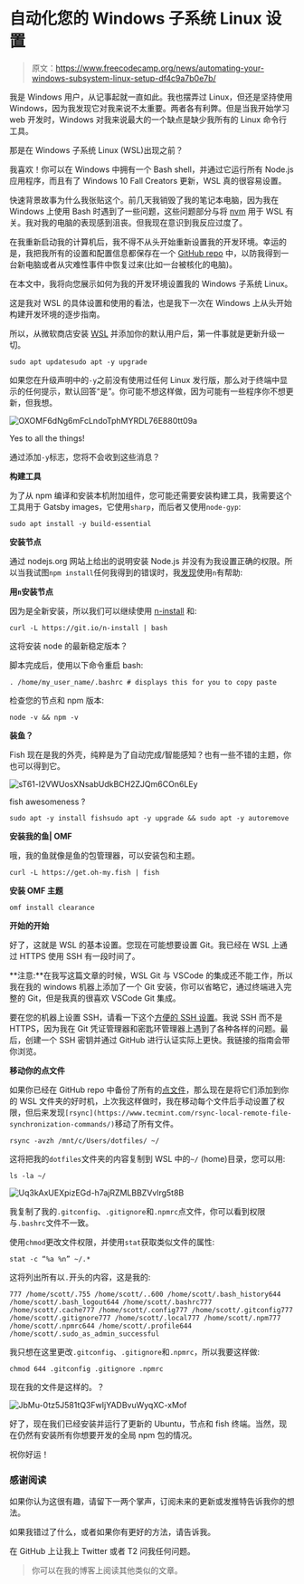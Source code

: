 # 自动化您的 Windows 子系统 Linux 设置

> 原文：<https://www.freecodecamp.org/news/automating-your-windows-subsystem-linux-setup-df4c9a7b0e7b/>

我是 Windows 用户，从记事起就一直如此。我也摆弄过 Linux，但还是坚持使用 Windows，因为我发现它对我来说不太重要。两者各有利弊。但是当我开始学习 web 开发时，Windows 对我来说最大的一个缺点是缺少我所有的 Linux 命令行工具。

那是在 Windows 子系统 Linux (WSL)出现之前？

我喜欢！你可以在 Windows 中拥有一个 Bash shell，并通过它运行所有 Node.js 应用程序，而且有了 Windows 10 Fall Creators 更新，WSL 真的很容易设置。

快速背景故事为什么我张贴这个。前几天我销毁了我的笔记本电脑，因为我在 Windows 上使用 Bash 时遇到了一些问题，这些问题部分与将 [nvm](https://github.com/Microsoft/WSL/issues/776) 用于 WSL 有关。我对我的电脑的表现感到沮丧。但我现在意识到我反应过度了。

在我重新启动我的计算机后，我不得不从头开始重新设置我的开发环境。幸运的是，我把我所有的设置和配置信息都保存在一个 [GitHub repo](https://github.com/spences10/settings) 中，以防我得到一台新电脑或者从灾难性事件中恢复过来(比如一台被核化的电脑)。

在本文中，我将向您展示如何为我的开发环境设置我的 Windows 子系统 Linux。

这是我对 WSL 的具体设置和使用的看法，也是我下一次在 Windows 上从头开始构建开发环境的逐步指南。

所以，从微软商店安装 [WSL](https://www.microsoft.com/store/productId/9NBLGGH4MSV6) 并添加你的默认用户后，第一件事就是更新升级一切。

```
sudo apt updatesudo apt -y upgrade
```

如果您在升级声明中的`-y`之前没有使用过任何 Linux 发行版，那么对于终端中显示的任何提示，默认回答“是”。你可能不想这样做，因为可能有一些程序你不想更新，但我想。

![OXOMF6dNg6mFcLndoTphMYRDL76E880tt09a](img/bb5f1220c9293edfb8ea07febb772f58.png)

Yes to all the things!

通过添加`-y`标志，您将不会收到这些消息？

**构建工具**

为了从 npm 编译和安装本机附加组件，您可能还需要安装构建工具，我需要这个工具用于 Gatsby images，它使用`sharp`，而后者又使用`node-gyp`:

```
sudo apt install -y build-essential
```

**安装节点**

通过 nodejs.org 网站上给出的说明安装 Node.js 并没有为我设置正确的权限。所以当我试图`npm install`任何我得到的错误时，我[发现](https://github.com/Microsoft/WSL/issues/776#issuecomment-266112578)使用`n`有帮助:

**用`n`安装节点**

因为是全新安装，所以我们可以继续使用 [n-install](https://github.com/mklement0/n-install) 和:

```
curl -L https://git.io/n-install | bash
```

这将安装 node 的最新稳定版本？

脚本完成后，使用以下命令重启 bash:

```
. /home/my_user_name/.bashrc # displays this for you to copy paste
```

检查您的节点和 npm 版本:

```
node -v && npm -v
```

**装鱼？**

Fish 现在是我的外壳，纯粹是为了自动完成/智能感知？也有一些不错的主题，你也可以得到它。

![sT61-l2VWUosXNsabUdkBCH2ZJQm6COn6LEy](img/b07d0d3d917332843a60428d1d63d66f.png)

fish awesomeness ?

```
sudo apt -y install fishsudo apt -y upgrade && sudo apt -y autoremove
```

**安装我的鱼| OMF**

哦，我的鱼就像是鱼的包管理器，可以安装包和主题。

```
curl -L https://get.oh-my.fish | fish
```

**安装 OMF 主题**

```
omf install clearance
```

**开始的开始**

好了，这就是 WSL 的基本设置。您现在可能想要设置 Git。我已经在 WSL 上通过 HTTPS 使用 SSH 有一段时间了。

**注意:**在我写这篇文章的时候，WSL Git 与 VSCode 的集成还不能工作，所以我在我的 windows 机器上添加了一个 Git 安装，你可以省略它，通过终端进入完整的 Git，但是我真的很喜欢 VSCode Git 集成。

要在您的机器上设置 SSH，请看一下这个[方便的 SSH 设置](https://github.com/spences10/cheat-sheets/blob/master/git.md#how-to-authenticate-with-github-using-ssh)。我说 SSH 而不是 HTTPS，因为我在 Git 凭证管理器和密匙环管理器上遇到了各种各样的问题。最后，创建一个 SSH 密钥并通过 GitHub 进行认证实际上更快。我链接的指南会带你浏览。

**移动你的点文件**

如果你已经在 GitHub repo 中备份了所有的[点文件](https://github.com/spences10/dotfiles)，那么现在是将它们添加到你的 WSL 文件夹的好时机，上次我这样做时，我在移动每个文件后手动设置了权限，但后来发现`[rsync](https://www.tecmint.com/rsync-local-remote-file-synchronization-commands/)`移动了所有文件。

```
rsync -avzh /mnt/c/Users/dotfiles/ ~/
```

这将把我的`dotfiles`文件夹的内容复制到 WSL 中的`~/` (home)目录，您可以用:

```
ls -la ~/
```

![Uq3kAxUEXpizEGd-h7ajRZMLBBZVvlrg5t8B](img/bec1f4de26532c0e2221d64d46a88b20.png)

我复制了我的`.gitconfig`、`.gitignore`和`.npmrc`点文件，你可以看到权限与`.bashrc`文件不一致。

使用`chmod`更改文件权限，并使用`stat`获取类似文件的属性:

```
stat -c “%a %n” ~/.*
```

这将列出所有以`.`开头的内容，这是我的:

```
777 /home/scott/.755 /home/scott/..600 /home/scott/.bash_history644 /home/scott/.bash_logout644 /home/scott/.bashrc777 /home/scott/.cache777 /home/scott/.config777 /home/scott/.gitconfig777 /home/scott/.gitignore777 /home/scott/.local777 /home/scott/.npm777 /home/scott/.npmrc644 /home/scott/.profile644 /home/scott/.sudo_as_admin_successful
```

我只想在这里更改`.gitconfig`、`.gitignore`和`.npmrc`，所以我要这样做:

```
chmod 644 .gitconfig .gitignore .npmrc
```

现在我的文件是这样的。？

![JbMu-0tz5J581tQ3FwIjYADBvuWyqXC-xMof](img/7b2e5e17d52a2001962d664692de3e93.png)

好了，现在我们已经安装并运行了更新的 Ubuntu，节点和 fish 终端。当然，现在仍然有安装所有你想要开发的全局 npm 包的情况。

祝你好运！

### 感谢阅读

如果你认为这很有趣，请留下一两个掌声，订阅未来的更新或发推特告诉我你的想法。

如果我错过了什么，或者如果你有更好的方法，请告诉我。

在 GitHub 上让我上 Twitter 或者 T2 问我任何问题。

> 你可以在我的博客上阅读其他类似的文章。